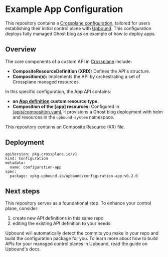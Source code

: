 # Example App Configuration


This repository contains a [Crossplane configuration](https://docs.crossplane.io/v1.11/concepts/packages/#configuration-packages), tailored for users establishing their initial control plane with [Upbound](https://cloud.upbound.io). This configuration deploys fully managed Ghost blog as an example of how to deploy apps.

## Overview

The core components of a custom API in [Crossplane](https://docs.crossplane.io/v1.11/getting-started/introduction/) include:

- **CompositeResourceDefinition (XRD):** Defines the API's structure.
- **Composition(s):** Implements the API by orchestrating a set of Crossplane managed resources.

In this specific configuration, the App API contains:

- **an [App definition](/apis/definition.yaml) custom resource type.**
- **Composition of the [app] resources:** Configured in [/apis/composition.yaml](/apis/composition.yaml), it provisions a Ghost blog deployment with helm and resources in the `upbound-system` namespace.

This repository contains an Composite Resource (XR) file.

## Deployment

```shell
apiVersion: pkg.crossplane.io/v1
kind: Configuration
metadata:
  name: configuration-app
spec:
  package: xpkg.upbound.io/upbound/configuration-app:v0.2.0
```

## Next steps

This repository serves as a foundational step. To enhance your control plane, consider:

1. create new API definitions in this same repo
2. editing the existing API definition to your needs


Upbound will automatically detect the commits you make in your repo and build the configuration package for you. To learn more about how to build APIs for your managed control planes in Upbound, read the guide on Upbound's docs.
